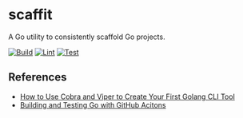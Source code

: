 # scaffit

A Go utility to consistently scaffold Go projects.

[![Build](https://github.com/jedi-knights/scaffit/actions/workflows/build.yml/badge.svg)](https://github.com/jedi-knights/scaffit/actions/workflows/build.yml)
[![Lint](https://github.com/jedi-knights/scaffit/actions/workflows/lint.yml/badge.svg)](https://github.com/jedi-knights/scaffit/actions/workflows/lint.yml)
[![Test](https://github.com/jedi-knights/scaffit/actions/workflows/test.yml/badge.svg)](https://github.com/jedi-knights/scaffit/actions/workflows/test.yml)

## References

- [How to Use Cobra and Viper to Create Your First Golang CLI Tool](https://betterprogramming.pub/step-by-step-using-cobra-and-viper-to-create-your-first-golang-cli-tool-8050d7675093)
- [Building and Testing Go with GitHub Acitons](https://docs.github.com/en/actions/automating-builds-and-tests/building-and-testing-go)